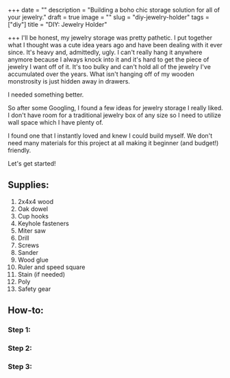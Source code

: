 +++
date = ""
description = "Building a boho chic storage solution for all of your jewelry."
draft = true
image = ""
slug = "diy-jewelry-holder"
tags = ["diy"]
title = "DIY: Jewelry Holder"

+++
I'll be honest, my jewelry storage was pretty pathetic. I put together what I thought was a cute idea years ago and have been dealing with it ever since. It's heavy and, admittedly, ugly. I can't really hang it anywhere anymore because I always knock into it and it's hard to get the piece of jewelry I want off of it. It's too bulky and can't hold all of the jewelry I've accumulated over the years. What isn't hanging off of my wooden monstrosity is just hidden away in drawers.

I needed something better.

So after some Googling, I found a few ideas for jewelry storage I really liked. I don't have room for a traditional jewelry box of any size so I need to utilize wall space which I have plenty of.

I found one that I instantly loved and knew I could build myself. We don't need many materials for this project at all making it beginner (and budget!) friendly.

Let's get started!

## Supplies:

 1. 2x4x4 wood
 2. Oak dowel
 3. Cup hooks
 4. Keyhole fasteners
 5. Miter saw
 6. Drill
 7. Screws
 8. Sander
 9. Wood glue
10. Ruler and speed square
11. Stain (if needed)
12. Poly
13. Safety gear

## How-to:

### Step 1:

### Step 2:

### Step 3: